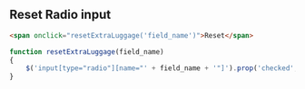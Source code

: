 ## Reset Radio input

```html
<span onclick="resetExtraLuggage('field_name')">Reset</span>
```
```js
function resetExtraLuggage(field_name)
{
    $('input[type="radio"][name="' + field_name + '"]').prop('checked', false);
}
```